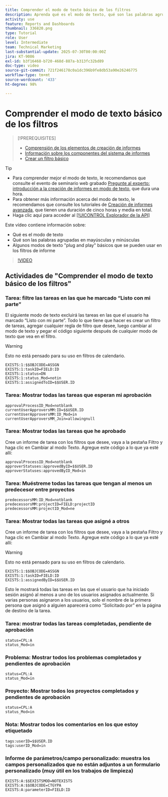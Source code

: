 ```yaml
---
title: Comprender el modo de texto básico de los filtros
description: Aprenda qué es el modo de texto, qué son las palabras agrupadas en mayúsculas y minúsculas y algún modo de texto básico de “plug and play” que puede utilizar en los filtros de informe en Workfront.
activity: use
feature: Reports and Dashboards
thumbnail: 336820.png
type: Tutorial
role: User
level: Intermediate
team: Technical Marketing
last-substantial-update: 2025-07-30T00:00:00Z
jira: KT-9086
exl-id: b3f16468-b720-468d-887a-b313fc32bd89
doc-type: video
source-git-commit: 721f246178c0a1dc396b9fe8db53a90e26246775
workflow-type: tm+mt
source-wordcount: '433'
ht-degree: 98%

---
```


# Comprender el modo de texto básico de los filtros

>[!PREREQUISITES]
>
>* [Comprensión de los elementos de creación de informes](https://experienceleague.adobe.com/docs/workfront-learn/tutorials-workfront/reporting/basic-reporting/create-a-task-report.html?lang=es)
>* [Información sobre los componentes del sistema de informes](https://experienceleague.adobe.com/docs/workfront-learn/tutorials-workfront/reporting/basic-reporting/reporting-components.html?lang=es)
>* [Crear un filtro básico](https://experienceleague.adobe.com/docs/workfront-learn/tutorials-workfront/reporting/intermediate-reporting/basic-text-mode-for-filters.html?lang=es)


>[!TIP]
>
>* Para comprender mejor el modo de texto, le recomendamos que consulte el evento de seminario web grabado [Pregunte al experto: introducción a la creación de informes en modo de texto](https://experienceleague.adobe.com/docs/workfront-events/events/reporting-and-dashboards/introduction-to-text-mode-reporting.html?lang=es), que dura una hora.
>* Para obtener más información acerca del modo de texto, le recomendamos que consulte los tutoriales de [Creación de informes avanzada](https://experienceleague.adobe.com/docs/workfront-learn/tutorials-workfront/reporting/advanced-reporting/welcome-to-advanced-reporting.html?lang=es), que tienen una duración de cinco horas y media en total.
>* Haga clic aquí para acceder al [[!UICONTROL Explorador de la API]](https://developer.adobe.com/workfront/api-explorer/)


Este vídeo contiene información sobre:

* Qué es el modo de texto
* Qué son las palabras agrupadas en mayúsculas y minúsculas
* Algunos modos de texto &quot;plug and play&quot; básicos que se pueden usar en los filtros de informe

>[!VIDEO](https://video.tv.adobe.com/v/3412683/?quality=12&learn=on&captions=spa)

## Actividades de &quot;Comprender el modo de texto básico de los filtros&quot;


### Tarea: filtre las tareas en las que he marcado “Listo con mi parte”

El siguiente modo de texto excluirá las tareas en las que el usuario ha marcado “Listo con mi parte”. Todo lo que tiene que hacer es crear un filtro de tareas, agregar cualquier regla de filtro que desee, luego cambiar al modo de texto y pegar el código siguiente después de cualquier modo de texto que vea en el filtro.


>[!WARNING]
>
> Esto no está pensado para su uso en filtros de calendario.

```
EXISTS:1:$$OBJCODE=ASSGN  
EXISTS:1:taskID=FIELD:ID  
EXISTS:1:status=DN  
EXISTS:1:status_Mod=notin  
EXISTS:1:assignedToID=$$USER.ID 
```

### Tarea: Mostrar todas las tareas que esperan mi aprobación

```
approvalProcessID_Mod=notblank
currentUserApproversMM:ID=$$USER.ID
currentUserApproversMM:ID_Mod=in
currentUserApproversMM_Join=allowingnull
```

### Tarea: Mostrar todas las tareas que he aprobado

Cree un informe de tarea con los filtros que desee, vaya a la pestaña Filtro y haga clic en Cambiar al modo Texto. Agregue este código a lo que ya esté allí:

```
approvalProcessID_Mod=notblank
approverStatuses:approvedByID=$$USER.ID
approverStatuses:approvedByID_Mod=in
```

### Tarea: Muéstreme todas las tareas que tengan al menos un predecesor entre proyectos

```
predecessorsMM:ID_Mod=notblank
predecessorsMM:projectID=FIELD:projectID
predecessorsMM:projectID_Mod=ne
```

### Tarea: Mostrar todas las tareas que asigné a otros

Cree un informe de tarea con los filtros que desee, vaya a la pestaña Filtro y haga clic en Cambiar al modo Texto. Agregue este código a lo que ya esté allí:

>[!WARNING]
> 
> Esto no está pensado para su uso en filtros de calendario.

```
EXISTS:1:$$OBJCODE=ASSGN
EXISTS:1:taskID=FIELD:ID
EXISTS:1:assignedByID=$$USER.ID
```

Esto le mostrará todas las tareas en las que el usuario que ha iniciado sesión asignó al menos a uno de los usuarios asignados actualmente. Si varias personas asignaron a los usuarios, solo el nombre de la primera persona que asignó a alguien aparecerá como “Solicitado por” en la página de destino de la tarea.

### Tarea: mostrar todas las tareas completadas, pendiente de aprobación

```
status=CPL:A
status_Mod=in
```


### Problema: Mostrar todos los problemas completados y pendientes de aprobación

```
status=CPL:A
status_Mod=in
```


### Proyecto: Mostrar todos los proyectos completados y pendientes de aprobación

```
status=CPL:A
status_Mod=in
```


### Nota: Mostrar todos los comentarios en los que estoy etiquetado

```
tags:userID=$$USER.ID
tags:userID_Mod=in
```


### Informe de parámetros/campo personalizado: muestra los campos personalizados que no están adjuntos a un formulario personalizado (muy útil en los trabajos de limpieza)

```
EXISTS:A:$$EXISTSMOD=NOTEXISTS
EXISTS:A:$$OBJCODE=CTGYPA
EXISTS:A:parameterID=FIELD:ID
```
